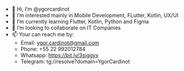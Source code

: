 - 👋 Hi, I’m @ygorcardinot
- 👀 I’m interested mainly in Mobile Development, FLutter, Kotlin, UX/UI
- 🌱 I’m currently learning Flutter, Kotlin, Python and Figma
- 💞️ I’m looking to collaborate on IT Companies
- 📫 Your can reach me by:
  - Email: ygor.cardinot@gmail.com
  - Phone: +55 22 992012784
  - Whatsapp: https://bit.ly/3siggyx
  - Telegram: tg://resolve?domain=YgorCardinot

<!---
ygorcardinot/ygorcardinot is a ✨ special ✨ repository because its `README.md` (this file) appears on your GitHub profile.
You can click the Preview link to take a look at your changes.
--->
